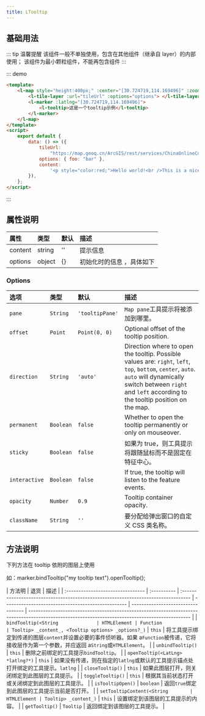 ```yaml
---
title: LTooltip
---
```


## 基础用法

::: tip 温馨提醒
该组件一般不单独使用，包含在其他组件（继承自 layer）的内部使用；
该组件为最小颗粒组件，不能再包含组件
:::

::: demo

```html
<template>
	<l-map style="height:400px;" :center="[30.724719,114.169496]" :zoom="12">
		<l-tile-layer :url="tileUrl" :options="options"> </l-tile-layer>
		<l-marker :latlng="[30.724719,114.169496]">
			<l-tooltip>这是一个tooltip示例</l-tooltip>
		</l-marker>
	</l-map>
</template>
<script>
	export default {
		data: () => ({
			tileUrl:
				"https://map.geoq.cn/ArcGIS/rest/services/ChinaOnlineCommunity/MapServer/tile/{z}/{y}/{x}",
			options: { foo: "bar" },
			content:
				'<p style="color:red;">Hello world!<br />This is a nice popup.</p>',
		}),
	};
</script>
```

:::

## 属性说明

| 属性    | 类型   | 默认 | 描述                      |
| :------ | :----- | :--- | :------------------------ |
| content | string | ''   | 提示信息                  |
| options | object | {}   | 初始化时的信息 ，具体如下 |

### Options

| 选项          | 类型      | 默认            | 描述                                                                                                                                                                                                                  |
| :------------ | :-------- | :-------------- | :-------------------------------------------------------------------------------------------------------------------------------------------------------------------------------------------------------------------- |
| `pane`        | `String`  | `'tooltipPane'` | `Map pane`工具提示将被添加到哪里。                                                                                                                                                                                    |
| `offset`      | `Point`   | `Point(0, 0)`   | Optional offset of the tooltip position.                                                                                                                                                                              |
| `direction`   | `String`  | `'auto'`        | Direction where to open the tooltip. Possible values are: `right`, `left`, `top`, `bottom`, `center`, `auto`. `auto` will dynamically switch between `right` and `left` according to the tooltip position on the map. |
| `permanent`   | `Boolean` | `false`         | Whether to open the tooltip permanently or only on mouseover.                                                                                                                                                         |
| `sticky`      | `Boolean` | `false`         | 如果为 true，则工具提示将跟随鼠标而不是固定在特征中心。                                                                                                                                                               |
| `interactive` | `Boolean` | `false`         | If true, the tooltip will listen to the feature events.                                                                                                                                                               |
| `opacity`     | `Number`  | `0.9`           | Tooltip container opacity.                                                                                                                                                                                            |
| `className`   | `String`  | `''`            | 要分配给弹出窗口的自定义 CSS 类名称。                                                                                                                                                                                 |

## 方法说明

下列方法在 tooltip 依附的图层上使用

如：marker.bindTooltip("my tooltip text").openTooltip();

| 方法明                            | 退货        | 描述                                                                               |
| :-------------------------------- | :---------- | :--------------------------------------------------------------------------------- | -------------------------------------------------- | ---------------------------------- | ------------------------------------------------------------------------------------------------------------------------------------------------ |
| `bindTooltip(<String              | HTMLElement | Function                                                                           | Tooltip> _content_, <Tooltip options> _options?_)` | `this`                             | 将工具提示绑定到传递的图层`content`并设置必要的事件侦听器。如果 a`Function`被传递，它将接收层作为第一个参数，并应返回 a`String`或`HTMLElement`。 |
| `unbindTooltip()`                 | `this`      | 删除之前绑定的工具提示`bindTooltip`。                                              |
| `openTooltip(<LatLng> *latlng?*)` | `this`      | 如果没有传递，则在指定的`latlng`或默认的工具提示锚点处打开绑定的工具提示。`latlng` |
| `closeTooltip()`                  | `this`      | 如果此图层打开，则关闭绑定到此图层的工具提示。                                     |
| `toggleTooltip()`                 | `this`      | 根据其当前状态打开或关闭绑定到此图层的工具提示。                                   |
| `isTooltipOpen()`                 | `boolean`   | 返回`true`绑定到此图层的工具提示当前是否打开。                                     |
| `setTooltipContent(<String        | HTMLElement | Tooltip> _content_)`                                                               | `this`                                             | 设置绑定到该图层的工具提示的内容。 |
| `getTooltip()`                    | `Tooltip`   | 返回绑定到该图层的工具提示。                                                       |

